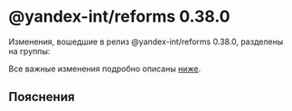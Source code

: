# @yandex-int/reforms 0.38.0

<!-- ЧЕЛОВЕЧЕСКОЕ ВСТУПЛЕНИЕ -->

Изменения, вошедшие в релиз @yandex-int/reforms 0.38.0, разделены на группы:

Все важные изменения подробно описаны [ниже](#Пояснения).

## Пояснения

